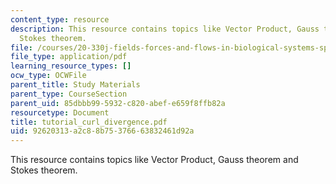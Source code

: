 ```yaml
---
content_type: resource
description: This resource contains topics like Vector Product, Gauss theorem and
  Stokes theorem.
file: /courses/20-330j-fields-forces-and-flows-in-biological-systems-spring-2007/92620313a2c88b75376663832461d92a_tutorial_curl_divergence.pdf
file_type: application/pdf
learning_resource_types: []
ocw_type: OCWFile
parent_title: Study Materials
parent_type: CourseSection
parent_uid: 85dbbb99-5932-c820-abef-e659f8ffb82a
resourcetype: Document
title: tutorial_curl_divergence.pdf
uid: 92620313-a2c8-8b75-3766-63832461d92a
---
```

This resource contains topics like Vector Product, Gauss theorem and Stokes theorem.


